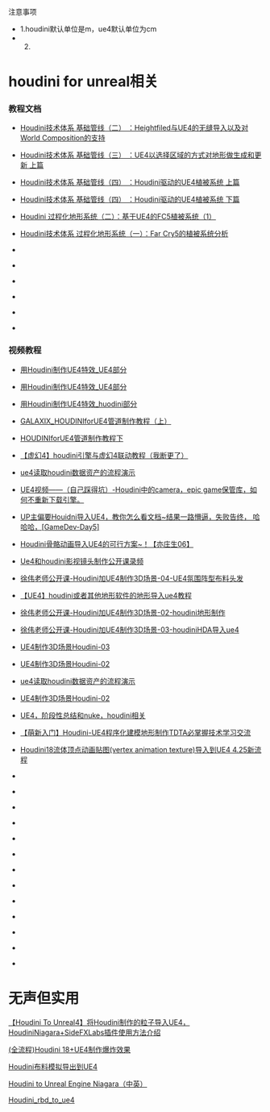 注意事项
* 1.houdini默认单位是m，ue4默认单位为cm
* 2.
# houdini for unreal相关

### 教程文档

* [Houdini技术体系 基础管线（二） ：Heightfiled与UE4的无缝导入以及对World Composition的支持](https://www.cnblogs.com/TracePlus/p/9121607.html)

* [Houdini技术体系 基础管线（三） ：UE4以选择区域的方式对地形做生成和更新 上篇](https://www.cnblogs.com/TracePlus/p/9160221.html)

* [Houdini技术体系 基础管线（四） ：Houdini驱动的UE4植被系统 上篇](https://www.cnblogs.com/TracePlus/p/9239120.html)

* [Houdini技术体系 基础管线（四） ：Houdini驱动的UE4植被系统 下篇](https://www.cnblogs.com/TracePlus/p/9278096.html)

* [Houdini 过程化地形系统（二）：基于UE4的FC5植被系统（1）](https://www.cnblogs.com/TracePlus/p/9370369.html)

* [Houdini技术体系 过程化地形系统（一）：Far Cry5的植被系统分析](https://www.cnblogs.com/TracePlus/p/9202567.html)

* []()

* []()

* []()

* []()

* []()

* []()


### 视频教程

* [用Houdini制作UE4特效_UE4部分](https://www.bilibili.com/video/av69186014/)



* [用Houdini制作UE4特效_UE4部分](https://www.bilibili.com/video/BV1PJ411M74e)

* [用Houdini制作UE4特效_huodini部分](https://www.bilibili.com/video/BV1DJ411T7WV)

* [GALAXIX_HOUDINIforUE4管道制作教程（上）](https://www.bilibili.com/video/BV1nE411e7vN)

* [HOUDINIforUE4管道制作教程下](https://www.bilibili.com/video/BV1yJ411S7uf)

* [【虚幻4】houdini引擎与虚幻4联动教程（我断更了‎）](https://www.bilibili.com/video/BV1q4411P7Cp)

* [ue4读取houdini数据资产的流程演示](https://www.bilibili.com/video/BV1HA411q7PY)

* [UE4视频——（自己踩得坑）-Houdini中的camera，epic game保管库，如何不重新下载引擎。](https://www.bilibili.com/video/BV1x5411W7M3)

* [UP主偏要Houidni导入UE4，教你怎么看文档~结果一路懵逼，失败告终， 哈哈哈，[GameDev-Day5]](https://www.bilibili.com/video/BV1ut411x73v)

* [Houdini骨骼动画导入UE4的可行方案~！【亦庄生06】](https://www.bilibili.com/video/BV1Qt411W7n9)

* [Ue4和houdini影视镜头制作公开课录频](https://www.bilibili.com/video/BV1m54y1B7k5)

* [徐伟老师公开课-Houdini加UE4制作3D场景-04-UE4氛围阵型布料头发](https://www.bilibili.com/video/BV1i54y1v7fo)

* [【UE4】houdini或者其他地形软件的地形导入ue4教程](https://www.bilibili.com/video/BV1hJ411j74C)

* [徐伟老师公开课-Houdini加UE4制作3D场景-02-houdini地形制作](https://www.bilibili.com/video/BV1fp4y1i7Pi)

* [徐伟老师公开课-Houdini加UE4制作3D场景-03-houdiniHDA导入ue4](https://www.bilibili.com/video/BV1rK4y1e7pf)

* [UE4制作3D场景Houdini-03](https://www.bilibili.com/video/BV1T54y1B7Sv)

* [UE4制作3D场景Houdini-02](https://www.bilibili.com/video/BV1Tp4y1S7KS)

* [ue4读取houdini数据资产的流程演示](https://www.bilibili.com/video/BV1HA411q7PY)

* [UE4制作3D场景Houdini-02](https://www.bilibili.com/video/BV1oA411e7T1)

* [UE4，阶段性总结和nuke，houdini相关](https://www.bilibili.com/video/BV1aD4y1S7EY)

* [【萌新入门】Houdini-UE4程序化建模地形制作TDTA必掌握技术学习交流](https://www.bilibili.com/video/BV1kJ411p74S)

* [Houdini18流体顶点动画贴图(vertex animation texture)导入到UE4 4.25新流程](https://www.bilibili.com/video/BV1Gf4y197eG)

* []()

* []()

* []()

* []()

* []()

* []()

* []()

* []()

* []()

* []()

* []()

* []()

* []()

# 无声但实用

[【Houdini To Unreal4】将Houdini制作的粒子导入UE4，HoudiniNiagara+SideFXLabs插件使用方法介绍](https://www.bilibili.com/video/BV1bK411W787)

[(全流程)Houdini 18+UE4制作爆炸效果](https://www.bilibili.com/video/BV1sV41167Fo)

[Houdini布料模拟导出到UE4](https://www.bilibili.com/video/BV1EQ4y1M7gX)

[Houdini to Unreal Engine Niagara（中英）](https://www.bilibili.com/video/BV1qJ411H7SN)

[Houdini_rbd_to_ue4](https://www.bilibili.com/video/BV1EQ4y1M7gX)
